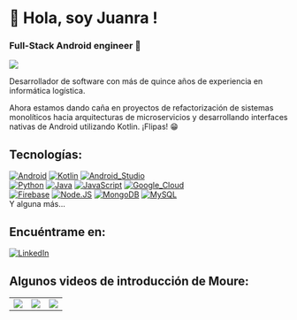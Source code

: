 # 👋 Hola, soy Juanra ! 
### Full-Stack Android engineer 🤖 

<img src="http://i3.ytimg.com/vi/BQaxPwZWboA/maxresdefault.jpg">

Desarrollador de software con más de quince años de experiencia en informática logística.

Ahora estamos dando caña en proyectos de refactorización de sistemas monolíticos hacia arquitecturas de microservicios y desarrollando interfaces nativas de Android utilizando Kotlin. ¡Flipas! 😁  

## Tecnologías:
[![Android](https://img.shields.io/badge/Android-3DDC84?style=for-the-badge&logo=android&logoColor=white&labelColor=101010)]()
[![Kotlin](https://img.shields.io/badge/Kotlin-0095D5?style=for-the-badge&logo=kotlin&logoColor=white&labelColor=101010)]()
[![Android_Studio](https://img.shields.io/badge/Android_Studio-3DDC84?style=for-the-badge&logo=android-studio&logoColor=white&labelColor=101010)]()
</br>
[![Python](https://img.shields.io/badge/Python-yellow?style=for-the-badge&logo=python&logoColor=white&labelColor=101010)]()
[![Java](https://img.shields.io/badge/Java-007396?style=for-the-badge&logo=java&logoColor=white&labelColor=101010)]()
[![JavaScript](https://img.shields.io/badge/JavaScript-F7DF1E?style=for-the-badge&logo=javascript&logoColor=white&labelColor=101010)]()
[![Google_Cloud](https://img.shields.io/badge/Google_Cloud-4285F4?style=for-the-badge&logo=googlecloud&logoColor=white&labelColor=101010)]()
</br>
[![Firebase](https://img.shields.io/badge/Firebase-FFCA28?style=for-the-badge&logo=firebase&logoColor=white&labelColor=101010)]()
[![Node.JS](https://img.shields.io/badge/Node.JS-339933?style=for-the-badge&logo=node.js&logoColor=white&labelColor=101010)]()
[![MongoDB](https://img.shields.io/badge/MongoDB-47A248?style=for-the-badge&logo=mongodb&logoColor=white&labelColor=101010)]()
[![MySQL](https://img.shields.io/badge/MySQL-4479A1?style=for-the-badge&logo=mysql&logoColor=white&labelColor=101010)]()
</br>
Y alguna más...

## Encuéntrame en:

[![LinkedIn](https://img.shields.io/badge/LinkedIn-jrgavilanes-0077B5?style=for-the-badge&logo=linkedin&logoColor=white&labelColor=101010)](https://www.linkedin.com/in/juan-ramón-gavilanes-sánchez-50b3ba167)

## Algunos videos de introducción de Moure:

<table style="width:100%">
<tr>
  <td>
    <a href="https://youtu.be/BQaxPwZWboA">
    <img src="http://i3.ytimg.com/vi/BQaxPwZWboA/maxresdefault.jpg">
    </a>
  </td>
  <td>
    <a href="https://youtu.be/ebQphhLpJG0">
    <img src="http://i3.ytimg.com/vi/ebQphhLpJG0/maxresdefault.jpg">
    </a>
  </td>
  <td>
    <a href="https://youtu.be/Kp4Mvapo5kc">
    <img src="http://i3.ytimg.com/vi/Kp4Mvapo5kc/maxresdefault.jpg">
    </a>
  </td>
  </tr>
</table>
